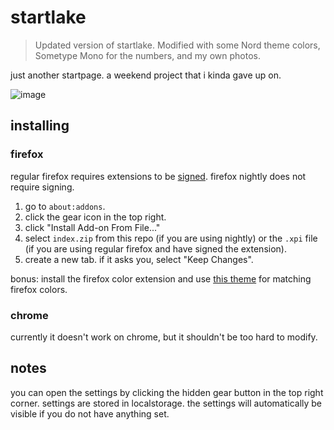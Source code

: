 # startlake

> Updated version of startlake. Modified with some Nord theme colors, Sometype Mono for the numbers, and my own photos.

just another startpage. a weekend project that i kinda gave up on.

![image](https://github.com/user-attachments/assets/502148ac-9d75-461a-96cd-f274d969f274)

## installing

### firefox

regular firefox requires extensions to be [signed](https://extensionworkshop.com/documentation/publish/signing-and-distribution-overview/). firefox nightly does not require signing. 

1. go to `about:addons`.
2. click the gear icon in the top right.
3. click "Install Add-on From File..."
4. select `index.zip` from this repo (if you are using nightly) or the `.xpi` file (if you are using regular firefox and have signed the extension).
5. create a new tab. if it asks you, select "Keep Changes".

bonus: install the firefox color extension and use [this theme](https://color.firefox.com/?theme=XQAAAAK6AgAAAAAAAABBqYhm849SCicxcUEYWXcGHf3p79Ffm1p9Wc4wq53dKzq9lNGpZo8BuIsCkVkhGB-b71b_bH2GAn3WyUogVaz_7oMq3PdWBi1tWXc0s4NIAQJS28Fxe8MjMBa4kcq36Ap2Us_AykwqbGWT3hsVv7qSFMrFjAsHv3iRAYPPHY3TpdofkQjV7e6OjSzNQH5yVQRuXnnFhwwrQDYia_UIdBvjbErAMtrQh1v2_ova4_704BscrUZgYcyMx7CH_oR3VhNm4jn-xIiWEHn19HoT-4Vb2lUkMOTCdqdi-K-tp_x3HLIaCHBxDqK2b-EHYv90tRBKTi-EHnrEJxop91Od_oa1FDlwy5_XEqu-sSjioq-zb94BuJ5Pr9S300fE_ZYk8z3_WJIjAA) for matching firefox colors.

### chrome

currently it doesn't work on chrome, but it shouldn't be too hard to modify.

## notes

you can open the settings by clicking the hidden gear button in the top right corner. settings are stored in localstorage. the settings will automatically be visible if you do not have anything set.
